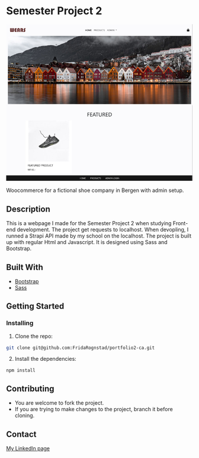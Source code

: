 # Semester Project 2

![image](https://github.com/FridaRognstad/semester-project-2/blob/main/semester-project-index.jpg?raw=true)

Woocommerce for a fictional shoe company in Bergen with admin setup.

## Description
This is a webpage I made for the Semester Project 2 when studying Front-end development. The project get requests to localhost. When devopling, I runned a Strapi API made by my school on the localhost. The project is built up with regular Html and Javascript. It is designed using Sass and Bootstrap. 

## Built With

- [Bootstrap](https://getbootstrap.com/)
- [Sass](https://sass-lang.com/)

## Getting Started

### Installing

1. Clone the repo:

```bash
git clone git@github.com:FridaRognstad/portfolio2-ca.git
```

2. Install the dependencies:

```
npm install
```

## Contributing

- You are welcome to fork the project.
- If you are trying to make changes to the project, branch it before cloning.

## Contact

[My LinkedIn page](https://no.linkedin.com/in/frida-rognstad)
